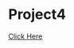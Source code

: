 # Project4

[Click Here](https://particle.hackster.io/luigifcerfeda/control-adafruit-neopixels-using-python-and-jqwidgets-89c653)
